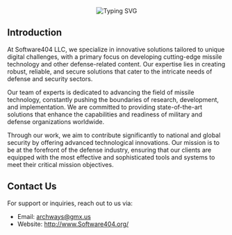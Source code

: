 <div id="header" align="center">
  <img src="https://readme-typing-svg.demolab.com?font=Kode+Mono&weight=550&size=40&pause=1000&color=13FF0F&center=true&vCenter=true&repeat=false&random=false&width=800&height=80&lines=software404%E2%84%A2" alt="Typing SVG" /></a>
</div>

## Introduction
At Software404 LLC, we specialize in innovative solutions tailored to unique digital challenges, with a primary focus on developing cutting-edge missile technology and other defense-related content. Our expertise lies in creating robust, reliable, and secure solutions that cater to the intricate needs of defense and security sectors.

Our team of experts is dedicated to advancing the field of missile technology, constantly pushing the boundaries of research, development, and implementation. We are committed to providing state-of-the-art solutions that enhance the capabilities and readiness of military and defense organizations worldwide.

Through our work, we aim to contribute significantly to national and global security by offering advanced technological innovations. Our mission is to be at the forefront of the defense industry, ensuring that our clients are equipped with the most effective and sophisticated tools and systems to meet their critical mission objectives.

## Contact Us
For support or inquiries, reach out to us via:

- Email: archways@gmx.us
- Website: http://www.Software404.org/
